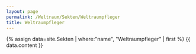 ```yaml
---
layout: page
permalink: /Weltraum/Sekten/Weltraumpfleger
title: Weltraumpfleger
---
```




{% assign data=site.Sekten | where:"name", "Weltraumpfleger" | first %}
{{ data.content }}
